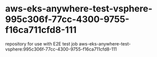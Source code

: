 # aws-eks-anywhere-test-vsphere-995c306f-77cc-4300-9755-f16ca711cfd8-111
repository for use with E2E test job aws-eks-anywhere-test-vsphere:995c306f-77cc-4300-9755-f16ca711cfd8-111
